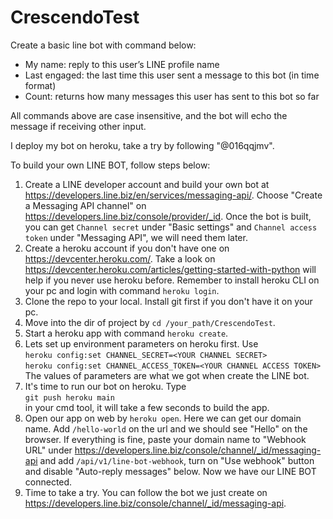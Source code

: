 # CrescendoTest
Create a basic line bot with command below:
 - My name: reply to this user’s LINE profile name
 - Last engaged: the last time this user sent a message to this bot (in time format)
 - Count: returns how many messages this user has sent to this bot so far

All commands above are case insensitive, and the bot will echo the message if receiving other input.

I deploy my bot on heroku, take a try by following "@016qqjmv".

To build your own LINE BOT, follow steps below:
 1. Create a LINE developer account and build your own bot at https://developers.line.biz/en/services/messaging-api/. Choose "Create a Messaging API channel" on https://developers.line.biz/console/provider/_id. Once the bot is built, you can get `Channel secret` under "Basic settings" and `Channel access token` under "Messaging API", we will need them later.
 2. Create a heroku account if you don't have one on https://devcenter.heroku.com/. Take a look on https://devcenter.heroku.com/articles/getting-started-with-python will help if you never use heroku before. Remember to install heroku CLI on your pc and login with command `heroku login`.
 3. Clone the repo to your local. Install git first if you don't have it on your pc.
 4. Move into the dir of project by `cd /your_path/CrescendoTest`.
 5. Start a heroku app with command `heroku create`.
 6. Lets set up environment parameters on heroku first. Use<br/>`heroku config:set CHANNEL_SECRET=<YOUR CHANNEL SECRET>`<br/>`heroku config:set CHANNEL_ACCESS_TOKEN=<YOUR CHANNEL ACCESS TOKEN>`<br/>
 The values of parameters are what we got when create the LINE bot.
 7. It's time to run our bot on heroku. Type<br/>`git push heroku main`<br/> in your cmd tool, it will take a few seconds to build the app.
 8. Open our app on web by `heroku open`. Here we can get our domain name. Add `/hello-world` on the url and we should see "Hello" on the browser. If everything is fine, paste your domain name to "Webhook URL" under https://developers.line.biz/console/channel/_id/messaging-api and add `/api/v1/line-bot-webhook`, turn on "Use webhook" button and disable "Auto-reply messages" below. Now we have our LINE BOT connected.
 9. Time to take a try. You can follow the bot we just create on https://developers.line.biz/console/channel/_id/messaging-api.
